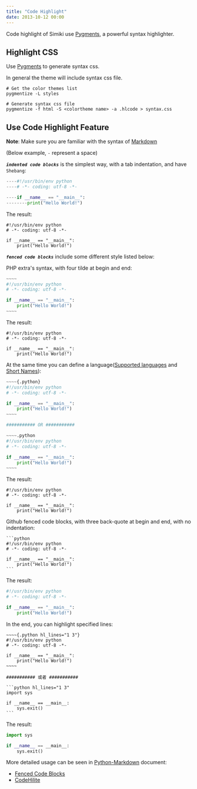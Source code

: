 ```yaml
---
title: "Code Highlight"
date: 2013-10-12 00:00
---
```


Code highlight of Simiki use [Pygments](http://pygments.org/), a powerful syntax highlighter.

## Highlight CSS ##

Use [Pygments](http://pygments.org/) to generate syntax css.

In general the theme will include syntax css file.

	# Get the color themes list
	pygmentize -L styles

	# Generate syntax css file
	pygmentize -f html -S <colortheme name> -a .hlcode > syntax.css

## Use Code Highlight Feature ##

**Note**: Make sure you are familiar with the syntax of [Markdown](https://daringfireball.net/projects/markdown/)

(Below example, `-` represent a space)

***`indented code blocks`*** is the simplest way, with a tab indentation, and have `Shebang`:

```python
----#!/usr/bin/env python
----# -*- coding: utf-8 -*-

----if __name__ == "__main__":
--------print("Hello World!")
```

The result:

	#!/usr/bin/env python
	# -*- coding: utf-8 -*-

	if __name__ == "__main__":
		print("Hello World!")


***`fenced code blocks`*** include some different style listed below:

PHP extra's syntax, with four tilde at begin and end:

```python
~~~~
#!/usr/bin/env python
# -*- coding: utf-8 -*-

if __name__ == "__main__":
	print("Hello World!")
~~~~
```

The result:

~~~~
#!/usr/bin/env python
# -*- coding: utf-8 -*-

if __name__ == "__main__":
	print("Hello World!")
~~~~

At the same time you can define a language([Supported languages](http://pygments.org/languages/) and [Short Names](http://pygments.org/docs/lexers/)):

```python
~~~~{.python}
#!/usr/bin/env python
# -*- coding: utf-8 -*-

if __name__ == "__main__":
	print("Hello World!")
~~~~

########### OR ###########

~~~~.python
#!/usr/bin/env python
# -*- coding: utf-8 -*-

if __name__ == "__main__":
	print("Hello World!")
~~~~
```

The result:

~~~~{.python}
#!/usr/bin/env python
# -*- coding: utf-8 -*-

if __name__ == "__main__":
	print("Hello World!")
~~~~

Github fenced code blocks, with three back-quote at begin and end, with no indentation:

	```python
	#!/usr/bin/env python
	# -*- coding: utf-8 -*-

	if __name__ == "__main__":
		print("Hello World!")
	```

The result:

```python
#!/usr/bin/env python
# -*- coding: utf-8 -*-

if __name__ == "__main__":
	print("Hello World!")
```

In the end, you can highlight specified lines:

	~~~~{.python hl_lines="1 3"}
	#!/usr/bin/env python
	# -*- coding: utf-8 -*-

	if __name__ == "__main__":
		print("Hello World!")
	~~~~

	########### 或者 ###########

	```python hl_lines="1 3"
	import sys

	if __name__ == __main__:
		sys.exit()
	```

The result:

```python hl_lines="1 3"
import sys

if __name__ == __main__:
	sys.exit()
```

More detailed usage can be seen in [Python-Markdown](https://pythonhosted.org/Markdown/) document:

* [Fenced Code Blocks](https://pythonhosted.org/Markdown/extensions/fenced_code_blocks.html)
* [CodeHilite](https://pythonhosted.org/Markdown/extensions/code_hilite.html)
